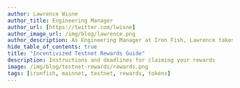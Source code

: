 ```yaml
---
author: Lawrence Wisne
author_title: Engineering Manager
author_url: [https://twitter.com/lwisne]
author_image_url: /img/blog/lawrence.png
author_description: As Engineering Manager at Iron Fish, Lawrence takes charge of guiding development of the Iron Fish protocol, shipping code, and connecting our technical team with the community.
hide_table_of_contents: true
title: "Incentivized Testnet Rewards Guide"
description: Instructions and deadlines for claiming your rewards
image: /img/blog/testnet-rewards/rewards.png
tags: [ironfish, mainnet, testnet, rewards, tokens]
---
```

